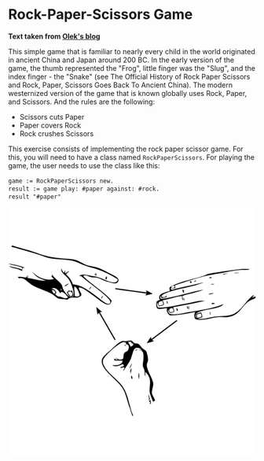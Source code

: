 # Rock-Paper-Scissors Game

__Text taken from [Olek's blog](https://blog.oleks.fr/double-dispatch)__

This simple game that is familiar to nearly every child in the world originated in ancient China and Japan around 200 BC. In the early version of the game, the thumb represented the "Frog", little finger was the "Slug", and the index finger - the "Snake" (see The Official History of Rock Paper Scissors and Rock, Paper, Scissors Goes Back To Ancient China). The modern westernized version of the game that is known globally uses Rock, Paper, and Scissors. And the rules are the following:

- Scissors cuts Paper
- Paper covers Rock
- Rock crushes Scissors

This exercise consists of implementing the rock paper scissor game. For this, you will need to have a class named `RockPaperScissors`. For playing the game, the user needs to use the class like this:

```st
game := RockPaperScissors new.
result := game play: #paper against: #rock.
result "#paper"
```

![](./RockPaperScissorsDrawing.png)



